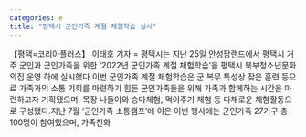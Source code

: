```yaml
---
categories: e
title: "평택시 군인가족 계절 체험학습 실시"
---
```

【평택=코리아플러스】 이태호 기자 = 평택시는 지난 25일 안성팜랜드에서 평택시 거주 군인과 군인가족을 위한 ‘2022년 군인가족 계절 체험학습’을 평택시 북부청소년문화의집 운영 하에 실시했다.이번 군인가족 계절 체험학습은 군 복무 특성상 잦은 훈련 등으로 가족과의 소통 기회를 마련하기 힘든 군인가족들을 위해 가족과 함께하는 시간을 마련하고자 기획됐으며, 목장 나들이와 승마체험, 먹이주기 체험 등 다채로운 체험활동으로 구성됐다.지난 7월 ‘군인가족 소통캠프’에 이은 이번 행사에는 군인가족 27가구 총 100명이 참여했으며, 가족친화